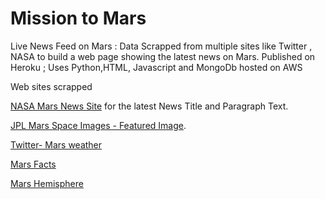 
# Mission to Mars
Live News Feed on Mars : Data Scrapped from multiple sites like Twitter , NASA to build a web page 
showing the latest news on Mars. Published on Heroku ; Uses Python,HTML, Javascript and MongoDb hosted on AWS

Web sites scrapped




[NASA Mars News Site](https://mars.nasa.gov/news/) for the latest News Title and Paragraph Text.

[JPL Mars Space Images - Featured Image](https://www.jpl.nasa.gov/spaceimages/?search=&category=Mars).

[Twitter- Mars weather](https://twitter.com/marswxreport?lang=en) 

[Mars Facts](http://space-facts.com/mars/) 

[Mars Hemisphere](https://astrogeology.usgs.gov/search/results?q=hemisphere+enhanced&k1=target&v1=Mars) 



